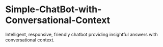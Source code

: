 # Simple-ChatBot-with-Conversational-Context
Intelligent, responsive, friendly chatbot providing insightful answers with conversational context.
